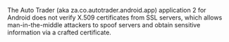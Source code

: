 The Auto Trader (aka za.co.autotrader.android.app) application 2 for Android does not verify X.509 certificates from SSL servers, which allows man-in-the-middle attackers to spoof servers and obtain sensitive information via a crafted certificate.
